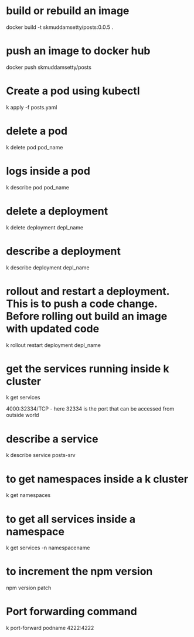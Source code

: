# build or rebuild an image

docker build -t skmuddamsetty/posts:0.0.5 .

# push an image to docker hub

docker push skmuddamsetty/posts

# Create a pod using kubectl

k apply -f posts.yaml

# delete a pod

k delete pod pod_name

# logs inside a pod

k describe pod pod_name

# delete a deployment

k delete deployment depl_name

# describe a deployment

k describe deployment depl_name

# rollout and restart a deployment. This is to push a code change. Before rolling out build an image with updated code

k rollout restart deployment depl_name

# get the services running inside k cluster

k get services

4000:32334/TCP - here 32334 is the port that can be accessed from outside world

# describe a service

k describe service posts-srv

# to get namespaces inside a k cluster

k get namespaces

# to get all services inside a namespace

k get services -n namespacename

# to increment the npm version

npm version patch

# Port forwarding command

k port-forward podname 4222:4222
